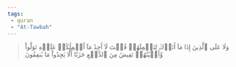 ```yaml
---
tags: 
 - quran 
 - "At-Tawbah"
---
```


> وَلَا عَلَى ٱلَّذِينَ إِذَا مَآ أَتَوۡكَ لِتَحۡمِلَهُمۡ قُلۡتَ لَآ أَجِدُ مَآ أَحۡمِلُكُمۡ عَلَيۡهِ تَوَلَّواْ وَّأَعۡيُنُهُمۡ تَفِيضُ مِنَ ٱلدَّمۡعِ حَزَنًا أَلَّا يَجِدُواْ مَا يُنفِقُونَ
